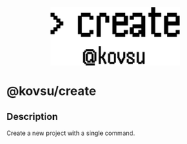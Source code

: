 <div align="center">
  <img src="./public/create.svg" alt="create" width="300" />
</div>

# @kovsu/create

## Description

Create a new project with a single command.
